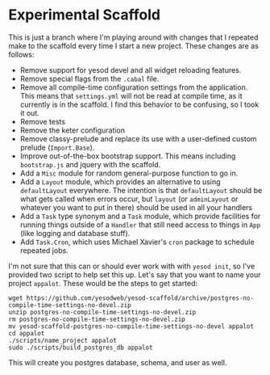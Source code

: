 # Experimental Scaffold

This is just a branch where I'm playing around with changes that
I repeated make to the scaffold every time I start a new 
project. These changes are as follows:

* Remove support for yesod devel and all widget reloading features.
* Remove special flags from the `.cabal` file.
* Remove all compile-time configuration settings from the application. This
  means that `settings.yml` will not be read at compile time, as it 
  currently is in the scaffold. I find this behavior to be confusing,
  so I took it out.
* Remove tests
* Remove the keter configuration
* Remove classy-prelude and replace its use with a user-defined custom 
  prelude (`Import.Base`).
* Improve out-of-the-box bootstrap support. This means including 
  `bootstrap.js` and jquery with the scaffold.
* Add a `Misc` module for random general-purpose function to go in.
* Add a `Layout` module, which provides an alternative to using
  `defaultLayout` everywhere. The intention is that `defaultLayout`
  should be what gets called when errors occur, but `layout` (or
  `adminLayout` or whatever you want to put in there) should be
  used in all your handlers
* Add a `Task` type synonym and a `Task` module, which provide
  facilities for running things outside of a `Handler` that 
  still need access to things in `App` (like logging and database
  stuff).
* Add `Task.Cron`, which uses Michael Xavier's `cron` package to
  schedule repeated jobs. 

I'm not sure that this can or should ever work with with `yesod init`,
so I've provided two script to help set this up. Let's say that you 
want to name your project `appalot`. These would be the steps to get
started:

    wget https://github.com/yesodweb/yesod-scaffold/archive/postgres-no-compile-time-settings-no-devel.zip
    unzip postgres-no-compile-time-settings-no-devel.zip
    rm postgres-no-compile-time-settings-no-devel.zip
    mv yesod-scaffold-postgres-no-compile-time-settings-no-devel appalot
    cd appalot
    ./scripts/name_project appalot
    sudo ./scripts/build_postgres_db appalot

This will create you postgres database, schema, and user as well.
